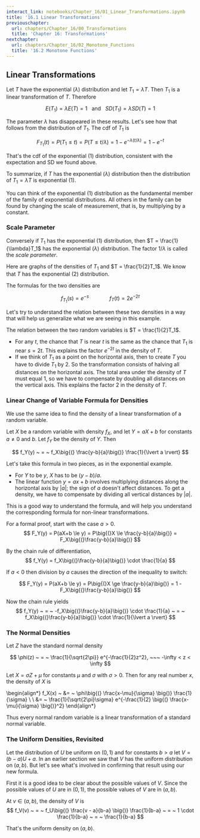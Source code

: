 ```yaml
---
interact_link: notebooks/Chapter_16/01_Linear_Transformations.ipynb
title: '16.1 Linear Transformations'
previouschapter:
  url: chapters/Chapter_16/00_Transformations
  title: 'Chapter 16: Transformations'
nextchapter:
  url: chapters/Chapter_16/02_Monotone_Functions
  title: '16.2 Monotone Functions'
---
```


## Linear Transformations ##

Let $T$ have the exponential $(\lambda)$ distribution and let $T_1 = \lambda T$. Then $T_1$ is a linear transformation of $T$. Therefore

$$
E(T_1) = \lambda E(T) = 1 ~~~ \text{and} ~~~ SD(T_1) = \lambda SD(T) = 1
$$

The parameter $\lambda$ has disappeared in these results. Let's see how that follows from the distribution of $T_1$. The cdf of $T_1$ is 

$$
F_{T_1}(t) = P(T_1 \le t) = P(T \le t/\lambda) = 1 - e^{-\lambda (t/\lambda)}
= 1 - e^{-t}
$$

That's the cdf of the exponential $(1)$ distribution, consistent with the expectation and SD we found above.

To summarize, if $T$ has the exponential $(\lambda)$ distribution then the distribution of $T_1 = \lambda T$ is exponential $(1)$.

You can think of the exponential $(1)$ distribution as the fundamental member of the family of exponential distributions. All others in the family can be found by changing the scale of measurement, that is, by multiplying by a constant. 

### Scale Parameter ###
Conversely if $T_1$ has the exponential $(1)$ distribution, then $T = \frac{1}{\lambda}T_1$ has the exponential $(\lambda)$ distribution. The factor $1/\lambda$ is called the *scale parameter*. 

Here are graphs of the densities of $T_1$ and $T = \frac{1}{2}T_1$. We know that $T$ has the exponential $(2)$ distribution. 

The formulas for the two densities are

$$
f_{T_1} (s) = e^{-s} ~~~~~~~~~~~~~~ f_T(t) = 2e^{-2t}
$$

Let's try to understand the relation between these two densities in a way that will help us generalize what we are seeing in this example. 

The relation between the two random variables is $T = \frac{1}{2}T_1$.

- For any $t$, the chance that $T$ is near $t$ is the same as the chance that $T_1$ is near $s = 2t$. This explains the factor $e^{-2t}$ in the density of $T$.
- If we think of $T_1$ as a point on the horizontal axis, then to create $T$ you have to divide $T_1$ by 2. So the transformation consists of halving all distances on the horizontal axis. The total area under the density of $T$ must equal 1, so we have to compensate by doubling all distances on the vertical axis. This explains the factor 2 in the density of $T$.

### Linear Change of Variable Formula for Densities ###
We use the same idea to find the density of a linear transformation of a random variable.

Let $X$ be a random variable with density $f_X$, and let $Y = aX + b$ for constants $a \ne 0$ and $b$. Let $f_Y$ be the density of $Y$. Then

$$
f_Y(y) ~ = ~ f_X\big{(} \frac{y-b}{a}\big{)} \frac{1}{\lvert a \rvert} 
$$

Let's take this formula in two pieces, as in the exponential example.
- For $Y$ to be $y$, $X$ has to be $(y-b)/a$.
- The linear function $y = ax+b$ involves multiplying distances along the horizontal axis by $\lvert a \rvert$; the sign of $a$ doesn't affect distances. To get a density, we have to compensate by dividing all vertical distances by $\lvert a \rvert$.

This is a good way to understand the formula, and will help you understand the corresponding formula for non-linear transformations.

For a formal proof, start with the case $a > 0$.
$$
F_Y(y) = P(aX+b \le y) = P\big{(}X \le \frac{y-b}{a}\big{)} = F_X\big{(}\frac{y-b}{a}\big{)}
$$

By the chain rule of differentiation,
$$
f_Y(y) = f_X\big{(}\frac{y-b}{a}\big{)} \cdot \frac{1}{a}
$$

If $a < 0$ then division by $a$ causes the direction of the inequality to switch:

$$
F_Y(y) = P(aX+b \le y) = P\big{(}X \ge \frac{y-b}{a}\big{)} = 1 - F_X\big{(}\frac{y-b}{a}\big{)}
$$

Now the chain rule yields
$$
f_Y(y) ~ = ~ -f_X\big{(}\frac{y-b}{a}\big{)} \cdot \frac{1}{a}
~ = ~ f_X\big{(}\frac{y-b}{a}\big{)} \cdot \frac{1}{\lvert a \rvert}
$$

### The Normal Densities ###
Let $Z$ have the standard normal density 

$$
\phi(z) ~ = ~ \frac{1}{\sqrt{2\pi}} e^{-\frac{1}{2}z^2}, ~~~ -\infty < z < 
\infty
$$

Let $X = \sigma Z + \mu$ for constants $\mu$ and $\sigma$ with $\sigma > 0$. Then for any real number $x$, the density of $X$ is

\begin{align*}
f_X(x) ~ &= ~ \phi\big{(} \frac{x-\mu}{\sigma} \big{)} \frac{1}{\sigma} \\ \\
&= ~ \frac{1}{\sqrt{2\pi}\sigma} e^{-\frac{1}{2} \big{(} \frac{x-\mu}{\sigma} \big{)}^2} 
\end{align*}

Thus every normal random variable is a linear transformation of a standard normal variable. 

### The Uniform Densities, Revisited ###
Let the distribution of $U$ be uniform on $(0, 1)$ and for constants $b > a$ let $V = (b-a)U + a$. In an earlier section we saw that $V$ has the uniform distribution on $(a, b)$. But let's see what's involved in confirming that result using our new formula.

First it is a good idea to be clear about the possible values of $V$. Since the possible values of $U$ are in $(0, 1)$, the possible values of $V$ are in $(a, b)$.

At $v \in (a, b)$, the density of $V$ is
$$
f_V(v) ~ = ~ f_U\big{(} \frac{v - a}{b-a} \big{)} \frac{1}{b-a} ~ = ~
1 \cdot \frac{1}{b-a} ~ = ~ \frac{1}{b-a}
$$

That's the uniform density on $(a, b)$.
